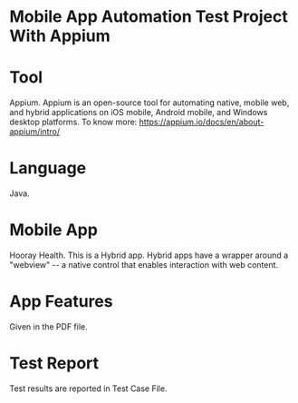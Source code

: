 # Mobile App Automation Test Project With Appium

# Tool
Appium.
Appium is an open-source tool for automating native, mobile web, and hybrid applications on iOS mobile, Android mobile, and Windows desktop platforms. 
To know more: https://appium.io/docs/en/about-appium/intro/

# Language
Java.

# Mobile App
Hooray Health. This is a Hybrid app. Hybrid apps have a wrapper around a "webview" -- a native control that enables interaction with web content. 

# App Features
Given in the PDF file.

# Test Report
Test results are reported in Test Case File.
